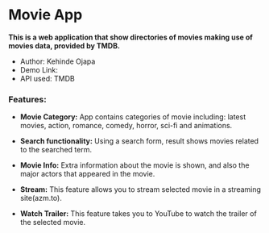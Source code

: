 # Movie App
**This is a web application that show directories of movies making use of movies data, provided by TMDB.**
- Author: Kehinde Ojapa
- Demo Link: 
- API used: TMDB



### Features:
- **Movie Category:** App contains categories of movie including: latest movies, action, romance, comedy, horror, sci-fi and animations.

- **Search functionality:** Using a search form, result shows movies related to the searched term.

- **Movie Info:** Extra information about the movie is shown, and also the major actors that appeared in the movie.

- **Stream:** This feature allows you to stream selected movie in a streaming site(azm.to). 

- **Watch Trailer:** This feature takes you to YouTube to watch the trailer of the selected movie.
  